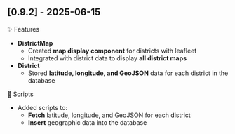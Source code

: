 ## [0.9.2] - 2025-06-15

✨ Features

- **DistrictMap**
  - Created **map display component** for districts with leafleet
  - Integrated with district data to display **all district maps**
- **District**
  - Stored **latitude, longitude, and GeoJSON** data for each district in the database

🔧 Scripts

- Added scripts to:
  - **Fetch** latitude, longitude, and GeoJSON for each district
  - **Insert** geographic data into the database
